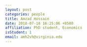 ```yaml
---
layout: post
categories: people
title: Amzad Hossain
date: 2018-07-18 16:25:06 +0500
affiliation: PhD student, Economics
isStudent: 1
email: amh2vh@virginia.edu
---
```

